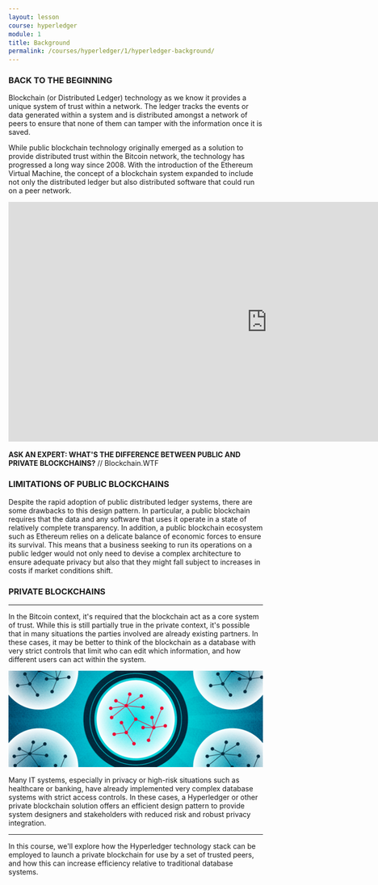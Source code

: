 ```yaml
---
layout: lesson
course: hyperledger
module: 1
title: Background
permalink: /courses/hyperledger/1/hyperledger-background/
---
```

<h3>BACK TO THE BEGINNING</h3>

Blockchain (or Distributed Ledger) technology as we know it provides a unique system of trust within a network. The ledger tracks the events or data generated within a system and is distributed amongst a network of peers to ensure that none of them can tamper with the information once it is saved.

While public blockchain technology originally emerged as a solution to provide distributed trust within the Bitcoin network, the technology has progressed a long way since 2008. With the introduction of the Ethereum Virtual Machine, the concept of a blockchain system expanded to include not only the distributed ledger but also distributed software that could run on a peer network.
<iframe class="askAnExpert" src="https://www.youtube.com/embed/biHMZDmm8qc" width="1024" height="475" frameborder="0" allowfullscreen="allowfullscreen" data-mce-fragment="1"></iframe>

<span class="imageCaption"><span class="mainImageTitle"><b>ASK AN EXPERT: WHAT'S THE DIFFERENCE BETWEEN PUBLIC AND PRIVATE BLOCKCHAINS?</b></span><span> // Blockchain.WTF</span>

<h3>LIMITATIONS OF PUBLIC BLOCKCHAINS</h3>

Despite the rapid adoption of public distributed ledger systems, there are some drawbacks to this design pattern. In particular, a public blockchain requires that the data and any software that uses it operate in a state of relatively complete transparency. In addition, a public blockchain ecosystem such as Ethereum relies on a delicate balance of economic forces to ensure its survival. This means that a business seeking to run its operations on a public ledger would not only need to devise a complex architecture to ensure adequate privacy but also that they might fall subject to increases in costs if market conditions shift.
<h3>PRIVATE BLOCKCHAINS</h3>

<hr />

In the Bitcoin context, it's required that the blockchain act as a core system of trust. While this is still partially true in the private context, it's possible that in many situations the parties involved are already existing partners. In these cases, it may be better to think of the blockchain as a database with very strict controls that limit who can edit which information, and how different users can act within the system.

<img src="/assets/img/courses/private-blockchains/PrivateBC-01.png" />

Many IT systems, especially in privacy or high-risk situations such as healthcare or banking, have already implemented very complex database systems with strict access controls. In these cases, a Hyperledger or other private blockchain solution offers an efficient design pattern to provide system designers and stakeholders with reduced risk and robust privacy integration.

<hr />

In this course, we'll explore how the Hyperledger technology stack can be employed to launch a private blockchain for use by a set of trusted peers, and how this can increase efficiency relative to traditional database systems.
